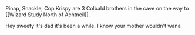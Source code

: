 Pinap, Snackle, Cop Krispy are 3 Colbald brothers in the cave on the way to [[Wizard Study North of Achtneil]].

Hey sweety it's dad it's been a while. I know your mother wouldn't wana
